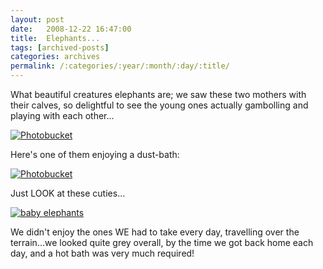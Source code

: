 ```yaml
---
layout: post
date:	2008-12-22 16:47:00
title:  Elephants...
tags: [archived-posts]
categories: archives
permalink: /:categories/:year/:month/:day/:title/
---
```

What beautiful creatures elephants are; we saw these two mothers with their calves, so delightful to see the young ones actually gambolling and playing with each other...



<a href="http://s297.photobucket.com/albums/mm205/depontis/?action=view&current=IMG_9364.jpg" target="_blank"><img src="http://i297.photobucket.com/albums/mm205/depontis/IMG_9364.jpg" border="0" alt="Photobucket"></a>


Here's one of them enjoying a dust-bath:

<a href="http://s297.photobucket.com/albums/mm205/depontis/?action=view&current=IMG_9351.jpg" target="_blank"><img src="http://i297.photobucket.com/albums/mm205/depontis/IMG_9351.jpg" border="0" alt="Photobucket"></a>


Just LOOK at these cuties...


<a href="http://s297.photobucket.com/albums/mm205/depontis/?action=view&current=IMG_9366.jpg" target="_blank"><img src="http://i297.photobucket.com/albums/mm205/depontis/IMG_9366.jpg" border="0" alt="baby elephants"></a>




We didn't enjoy the ones WE had to take every day, travelling over the terrain...we looked quite grey overall, by the time we got back home each day, and a hot bath was very much required!
